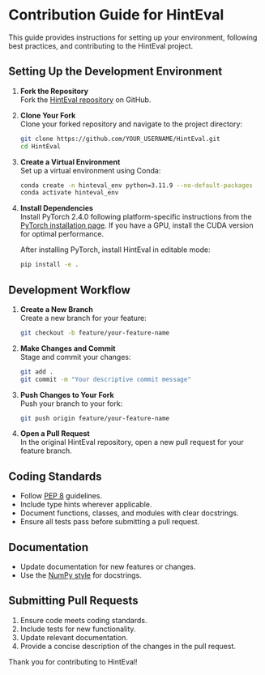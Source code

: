 # Contribution Guide for HintEval

This guide provides instructions for setting up your environment, following best practices, and contributing to the HintEval project.

## Setting Up the Development Environment

1. **Fork the Repository**  
   Fork the [HintEval repository](https://github.com/DataScienceUIBK/HintEval) on GitHub.

2. **Clone Your Fork**  
   Clone your forked repository and navigate to the project directory:
   ```bash
   git clone https://github.com/YOUR_USERNAME/HintEval.git
   cd HintEval
   ```

3. **Create a Virtual Environment**  
   Set up a virtual environment using Conda:
   ```bash
   conda create -n hinteval_env python=3.11.9 --no-default-packages
   conda activate hinteval_env
   ```

4. **Install Dependencies**  
   Install PyTorch 2.4.0 following platform-specific instructions from the [PyTorch installation page](https://pytorch.org/get-started/previous-versions/). If you have a GPU, install the CUDA version for optimal performance.

   After installing PyTorch, install HintEval in editable mode:
   ```bash
   pip install -e .
   ```

## Development Workflow

1. **Create a New Branch**  
   Create a new branch for your feature:
   ```bash
   git checkout -b feature/your-feature-name
   ```

2. **Make Changes and Commit**  
   Stage and commit your changes:
   ```bash
   git add .
   git commit -m "Your descriptive commit message"
   ```

3. **Push Changes to Your Fork**  
   Push your branch to your fork:
   ```bash
   git push origin feature/your-feature-name
   ```

4. **Open a Pull Request**  
   In the original HintEval repository, open a new pull request for your feature branch.

## Coding Standards

- Follow [PEP 8](https://www.python.org/dev/peps/pep-0008/) guidelines.
- Include type hints wherever applicable.
- Document functions, classes, and modules with clear docstrings.
- Ensure all tests pass before submitting a pull request.

## Documentation

- Update documentation for new features or changes.
- Use the [NumPy style](https://sphinxcontrib-napoleon.readthedocs.io/en/latest/example_numpy.html#example-numpy) for docstrings.

## Submitting Pull Requests

1. Ensure code meets coding standards.
2. Include tests for new functionality.
3. Update relevant documentation.
4. Provide a concise description of the changes in the pull request.

Thank you for contributing to HintEval!
